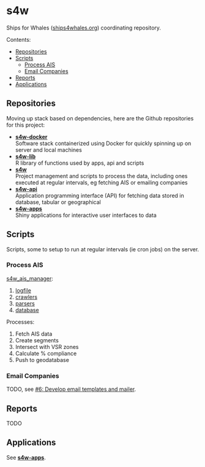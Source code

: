 # s4w

Ships for Whales ([ships4whales.org](http://ships4whales.org)) coordinating repository.

Contents:

<!-- 
To update table of contents run: `cat README.md | ./gh-md-toc -` 
Uses: https://github.com/ekalinin/github-markdown-toc
-->
* [Repositories](#repositories)
* [Scripts](#scripts)
   * [Process AIS](#process-ais)
   * [Email Companies](#email-companies)
* [Reports](#reports)
* [Applications](#applications)

## Repositories

Moving up stack based on dependencies, here are the Github repositories for this project:

- [**s4w-docker**](https://github.com/BenioffOceanInitiative/s4w-docker)<br>
  Software stack containerized using Docker for quickly spinning up on server and local machines
- [**s4w-lib**](https://github.com/BenioffOceanInitiative/s4w_ais_manager)<br>
  R library of functions used by apps, api and scripts
- [**s4w**](https://github.com/BenioffOceanInitiative/s4w)<br>
  Project management and scripts to process the data, including ones executed at regular intervals, eg fetching AIS or emailing companies
- [**s4w-api**](https://github.com/BenioffOceanInitiative/s4w-api)<br>
  Application programming interface (API) for fetching data stored in database, tabular or geographical
- [**s4w-apps**](https://github.com/BenioffOceanInitiative/s4w-apps)<br>
  Shiny applications for interactive user interfaces to data
  
## Scripts

Scripts, some to setup to run at regular intervals (ie cron jobs) on the server.

### Process AIS

[s4w_ais_manager](https://github.com/BenioffOceanInitiative/s4w_ais_manager):

1.  [logfile](https://github.com/BenioffOceanInitiative/s4w_ais_manager/blob/master/R/logfile_funs.R)
2.  [crawlers](https://github.com/BenioffOceanInitiative/s4w_ais_manager/blob/master/R/crawlers.R)
3.  [parsers](https://github.com/BenioffOceanInitiative/s4w_ais_manager/blob/master/R/readers.R)
4.  [database](https://github.com/BenioffOceanInitiative/s4w_ais_manager/blob/master/R/db_init_lite.R)

Processes:

1. Fetch AIS data
1. Create segments
1. Intersect with VSR zones
1. Calculate % compliance
1. Push to geodatabase

### Email Companies

TODO, see [#6: Develop email templates and mailer](https://github.com/BenioffOceanInitiative/s4w/issues/6).

## Reports

TODO

## Applications

See [**s4w-apps**](https://github.com/BenioffOceanInitiative/s4w-apps).
